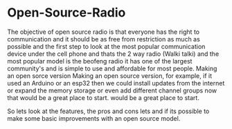 # Open-Source-Radio

The objective of open source radio is that everyone has the right to communication and  it should be as free from restriction as much as possible and the first step to look at the most popular communication device under the cell phone and thats the 2 way radio  (Walki talki) and the most popular model is the beofeng radio  it has one of the largest community's and is simple to use and affordable for most people. Making an open sorce version 
Making an open source version, for example, if it used an Arduino or an esp32 then we could install updates from the internet or expand the memory storage or even add different channel groups now that would be a great place to start. 
would be a great place to start.

So lets look at the features, the pros and cons lets and if its possible to make some basic  improvements with an open source  model.
